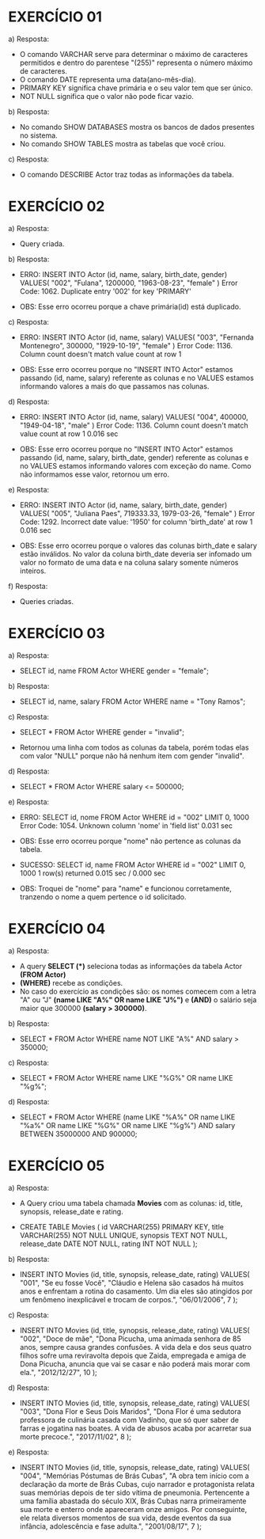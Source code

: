 # EXERCÍCIO 01

a) Resposta: 
- O comando VARCHAR serve para determinar o máximo de caracteres permitidos e dentro do parentese "(255)" representa o número máximo de caracteres.
- O comando DATE representa uma data(ano-mês-dia).
- PRIMARY KEY significa chave primária e o seu valor tem que ser único.
- NOT NULL significa que o valor não pode ficar vazio.


b) Resposta: 
- No comando SHOW DATABASES mostra os bancos de dados presentes no sistema.
- No comando SHOW TABLES mostra as tabelas que você criou.


c) Resposta: 
- O comando DESCRIBE Actor traz todas as informações da tabela.


# EXERCÍCIO 02

a) Resposta: 
 - Query criada.


b) Resposta: 
 - ERRO: INSERT INTO Actor (id, name, salary, birth_date, gender) VALUES(   "002",   "Fulana",   1200000,   "1963-08-23",   "female"   )	Error Code: 1062. Duplicate entry '002' for key 'PRIMARY'
 * OBS: Esse erro ocorreu porque a chave primária(id) está duplicado.


c) Resposta: 
 - ERRO: INSERT INTO Actor (id, name, salary) VALUES(   "003",   "Fernanda Montenegro",   300000,   "1929-10-19",   "female"   )	Error Code: 1136. Column count doesn't match value count at row 1

 * OBS: Esse erro ocorreu porque no "INSERT INTO Actor" estamos passando (id, name, salary) referente as colunas e no VALUES estamos informando valores a mais do que passamos nas colunas. 


d) Resposta: 
   - ERRO: INSERT INTO Actor (id, name, salary) VALUES(   "004",   400000,   "1949-04-18",   "male"   )	Error Code: 1136. Column count doesn't match value count at row 1	0.016 sec

   * OBS: Esse erro ocorreu porque no "INSERT INTO Actor" estamos passando (id, name, salary, birth_date, gender) referente as colunas e no VALUES estamos informando valores com exceção do name. Como não informamos esse valor, retornou um erro.


e) Resposta: 
 - ERRO: INSERT INTO Actor (id, name, salary, birth_date, gender) VALUES(   "005",   "Juliana Paes",   719333.33,   1979-03-26,   "female"   )	Error Code: 1292. Incorrect date value: '1950' for column 'birth_date' at row 1	0.016 sec

 * OBS: Esse erro ocorreu porque o valores das colunas birth_date e salary estão inválidos. No valor da coluna birth_date deveria ser infomado um valor no formato de uma data e na coluna salary somente números inteiros. 


f) Resposta: 
 - Queries criadas.



 # EXERCÍCIO 03


a) Resposta:
  - SELECT id, name 
    FROM Actor 
    WHERE gender = "female";


b) Resposta: 
 - SELECT id, name, salary
   FROM Actor
   WHERE name = "Tony Ramos";


c) Resposta: 
 - SELECT *
   FROM Actor
   WHERE gender = "invalid";

 - Retornou uma linha com todos as colunas da tabela, porém todas elas com valor "NULL" porque não há nenhum item com gender "invalid".


 d) Resposta: 
 - SELECT *
   FROM Actor
   WHERE salary <= 500000;


e) Resposta: 
  - ERRO: SELECT id, nome FROM Actor WHERE id = "002" LIMIT 0, 1000	Error Code: 1054. Unknown column 'nome' in 'field list'	0.031 sec

  * OBS: Esse erro ocorreu porque "nome" não pertence as colunas da tabela.

  - SUCESSO: SELECT id, name FROM Actor WHERE id = "002" LIMIT 0, 1000	1 row(s) returned	0.015 sec / 0.000 sec

  * OBS: Troquei de "nome" para "name" e funcionou corretamente, tranzendo o nome a quem pertence o id solicitado.


# EXERCÍCIO 04


a) Resposta: 
 -  A query  **SELECT (*)** seleciona todas as informações  da tabela Actor **(FROM Actor)** 
 - **(WHERE)** recebe as condições.
 - No caso do exercício as condições são:  os nomes comecem com a letra "A" ou "J" **(name LIKE "A%" OR name LIKE "J%")** e **(AND)** o salário seja maior que 300000 **(salary > 300000)**.


 b) Resposta: 
 - SELECT *
   FROM Actor
   WHERE name NOT LIKE "A%" AND salary > 350000;


c) Resposta: 
 - SELECT *
   FROM Actor
   WHERE name LIKE "%G%" OR name LIKE "%g%";


d) Resposta: 
 - SELECT * 
   FROM Actor 
   WHERE (name LIKE "%A%" OR name LIKE "%a%" OR name LIKE "%G%" OR name LIKE "%g%") 
   AND salary BETWEEN 35000000 AND 900000;



# EXERCÍCIO 05


a) Resposta: 
 - A Query criou uma tabela chamada **Movies** com as colunas: id, title, synopsis, release_date e rating.

 - CREATE TABLE Movies (
   id VARCHAR(255) PRIMARY KEY,
   title VARCHAR(255) NOT NULL UNIQUE,
   synopsis TEXT NOT NULL,
   release_date DATE NOT NULL,
   rating INT NOT NULL
  );


b) Resposta: 
 - INSERT INTO Movies (id, title, synopsis, release_date, rating)
   VALUES(
   "001",
   "Se eu fosse Você",
   "Cláudio e Helena são casados há muitos anos e enfrentam a rotina do casamento. Um dia eles são atingidos por um fenômeno inexplicável e trocam de corpos.",
   "06/01/2006",
   7
  );


c) Resposta: 
 - INSERT INTO Movies (id, title, synopsis, release_date, rating)
   VALUES(
   "002",
   "Doce de mãe",
   "Dona Picucha, uma animada senhora de 85 anos, sempre causa grandes confusões. A vida dela e dos seus quatro filhos sofre uma reviravolta depois que Zaida, empregada e amiga de Dona Picucha, anuncia que vai se casar e não poderá mais morar com ela.",
   "2012/12/27", 
   10
  );


d) Resposta: 
 - INSERT INTO Movies (id, title, synopsis, release_date, rating)
   VALUES(
   "003",
   "Dona Flor e Seus Dois Maridos",
   "Dona Flor é uma sedutora professora de culinária casada com Vadinho, que só quer saber de farras e jogatina nas boates. A vida de abusos acaba por acarretar sua morte precoce.",
   "2017/11/02",
   8
  );


e) Resposta: 
 - INSERT INTO Movies (id, title, synopsis, release_date, rating)
   VALUES(
   "004",
   "Memórias Póstumas de Brás Cubas",
   "A obra tem início com a declaração da morte de Brás Cubas, cujo narrador  e protagonista relata suas memórias depois de ter sido vítima de pneumonia.
   Pertencente a uma família abastada do século XIX, Brás Cubas narra primeiramente sua morte e enterro onde apareceram onze amigos. 
   Por conseguinte, ele relata diversos momentos de sua vida, desde eventos da sua infância, adolescência e fase adulta.",
   "2001/08/17", 
   7
  );
















